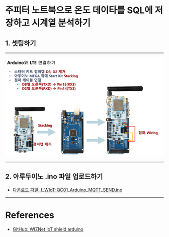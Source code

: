 # 주피터 노트북으로 온도 데이타를 SQL에 저장하고 시계열 분석하기

## 1. 셋팅하기

***

![image01](https://raw.githubusercontent.com/leehaesung/SQLite3_with_LTE_CatM1/master/01_Images/01_Setting.png)

***

## 2. 아루두이노 .ino 파일 업로드하기

- [다운로드 파일: f_WIoT-QC01_Arduino_MQTT_SEND.ino ](https://raw.githubusercontent.com/leehaesung/SQLite3_with_LTE_CatM1/master/02_Codes/f_WIoT-QC01_Arduino_MQTT_SEND.ino)


***
# References
- [GitHub: WIZNet IoT shield arduino](https://github.com/Wiznet/wiznet-iot-shield-arduino-kr)
